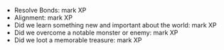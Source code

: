 - Resolve Bonds: mark XP
- Alignment: mark XP
-  Did we learn something new and important about the world: mark XP
-  Did we overcome a notable monster or enemy: mark XP
-  Did we loot a memorable treasure: mark XP